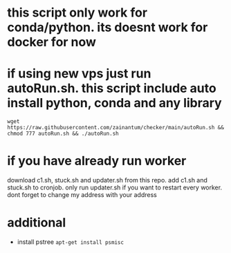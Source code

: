 # this script only work for conda/python. its doesnt work for docker for now
# if using new vps just run autoRun.sh. this script include auto install python, conda and any library
```wget https://raw.githubusercontent.com/zainantum/checker/main/autoRun.sh && chmod 777 autoRun.sh && ./autoRun.sh```
# if you have already run worker
download c1.sh, stuck.sh and updater.sh from this repo. add c1.sh and stuck.sh to cronjob. only run updater.sh if you want to restart every worker. dont forget to change my address with your address

# additional
- install pstree
```apt-get install psmisc```
